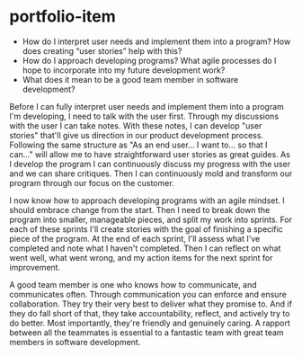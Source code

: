 # portfolio-item
- How do I interpret user needs and implement them into a program? How does creating “user stories” help with this?
- How do I approach developing programs? What agile processes do I hope to incorporate into my future development work?
- What does it mean to be a good team member in software development?

Before I can fully interpret user needs and implement them into a program I'm developing, I need to talk with the user first.
Through my discussions with the user I can take notes. With these notes, I can develop "user stories" that'll give us direction
in our product development process. Following the same structure as "As an end user... I want to... so that I can..." will allow
me to have straightforward user stories as great guides. As I develop the program I can continuously discuss my progress
with the user and we can share critiques. Then I can continuously mold and transform our program through our focus on the customer.

I now know how to approach developing programs with an agile mindset. I should embrace change from the start. 
Then I need to break down the program into smaller, manageable pieces, and split my work into sprints.
For each of these sprints I'll create stories with the goal of finishing a specific piece of the program.
At the end of each sprint, I'll assess what I've completed and note what I haven't completed. Then I can reflect on what went well,
what went wrong, and my action items for the next sprint for improvement. 

A good team member is one who knows how to communicate, and communicates often. Through communication you can enforce and ensure
collaboration. They try their very best to deliver what they promise to. And if they do fall short of that, they take accountability, 
reflect, and actively try to do better. Most importantly, they're friendly and genuinely caring. A rapport between all the teammates
is essential to a fantastic team with great team members in software development.
